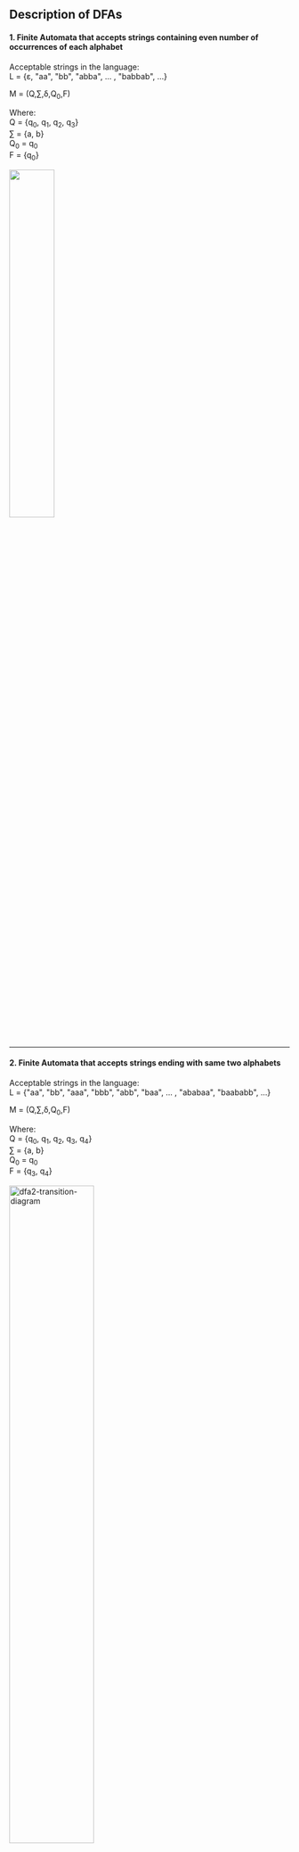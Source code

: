 ## Description of DFAs

#### 1. Finite Automata that accepts strings containing even number of occurrences of each alphabet

Acceptable strings in the language: \
L = {ε, "aa", "bb", "abba", ... , "babbab", ...}

M = (Q,∑,δ,Q<sub>0</sub>,F)

Where:\
Q = {q<sub>0</sub>, q<sub>1</sub>, q<sub>2</sub>, q<sub>3</sub>} \
∑ = {a, b} \
Q<sub>0</sub> = q<sub>0</sub> \
F = {q<sub>0</sub>}

<img src="https://user-images.githubusercontent.com/88186541/127736063-055ee2b0-6348-4df6-962e-9c1d23a8eebd.png" width="40%"/>

---

#### 2. Finite Automata that accepts strings ending with same two alphabets

Acceptable strings in the language:\
L = {"aa", "bb", "aaa", "bbb", "abb", "baa", ... , "ababaa", "baababb", ...}

M = (Q,∑,δ,Q<sub>0</sub>,F)

Where:\
Q = {q<sub>0</sub>, q<sub>1</sub>, q<sub>2</sub>, q<sub>3</sub>, q<sub>4</sub>} \
∑ = {a, b} \
Q<sub>0</sub> = q<sub>0</sub> \
F = {q<sub>3</sub>, q<sub>4</sub>}

<img src="https://user-images.githubusercontent.com/88186541/127735976-08474dc8-7e34-484a-8f43-a96aeebb8804.png" alt="dfa2-transition-diagram" width="55%"/>
